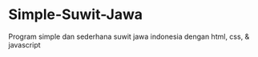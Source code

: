 # Simple-Suwit-Jawa
Program simple dan sederhana suwit jawa indonesia dengan html, css, &amp; javascript
